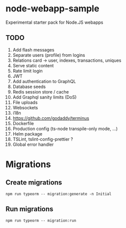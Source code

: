# node-webapp-sample
Experimental starter pack for Node.JS webapps

## TODO
1. Add flash messages
1. Separate users (profile) from logins
1. Relations card -> user, indexes, transactions, uniques
1. Serve static content
1. Rate limit login
1. JWT
1. Add authentication to GraphQL
1. Database seeds
1. Redis session store / cache
1. Add Graphql sanity limits (DoS)
1. File uploads
1. Websockets
1. i18n
1. https://github.com/godaddy/terminus
1. Dockerfile
1. Production config (ts-node transpile-only mode, ...)
1. Helm package
1. TSLint, tslint-config-prettier ?
1. Global error handler

# Migrations
## Create migrations

    npm run typeorm -- migration:generate -n Initial

## Run migrations

    npm run typeorm -- migration:run
